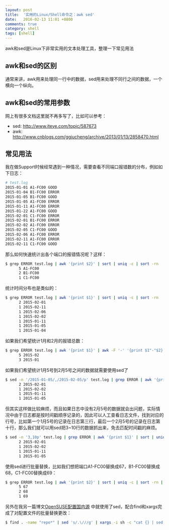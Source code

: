 ```yaml
---
layout: post
title:  '实用的Linux/Shell命令之：awk sed'
date:   2016-02-13 11:01 +0800
comments: true
category: shell
tags: [shell]
---
```


awk和sed是Linux下非常实用的文本处理工具，整理一下常见用法

## awk和sed的区别

通常来讲，awk用来处理同一行中的数据，sed用来处理不同行之间的数据，一个横向一个纵向。

## awk和sed的常用参数

网上有很多文档这里就不再多写了，比如可以参考：   

- sed: http://www.iteye.com/topic/587673
- awk: http://www.cnblogs.com/ggjucheng/archive/2013/01/13/2858470.html

## 常见用法

我在做Support时候经常遇到一种情况，需要查看不同端口报错数的分布，例如如下日志：   

```bash
# test.log
2015-01-01 A1-FC00 GOOD
2015-01-04 B1-FC00 ERROR
2015-01-05 B1-FC00 GOOD
2015-01-05 A1-FC00 ERROR
2015-01-11 A1-FC00 ERROR
2015-01-22 A1-FC00 GOOD
2015-02-01 C1-FC00 ERROR
2015-02-01 B1-FC00 ERROR
2015-02-02 A1-FC00 ERROR
2015-02-05 C1-FC00 GOOD
2015-02-06 A1-FC00 ERROR
2015-02-11 A1-FC00 ERROR
2015-02-11 C1-FC00 GOOD
```

那么如何快速统计出各个端口的报错情况呢？这样：

```bash
$ grep ERROR test.log | awk '{print $2}' | sort | uniq -c | sort -rn
      5 A1-FC00
      2 B1-FC00
      1 C1-FC00
```

统计时间分布也是类似的：

```bash
$ grep ERROR test.log | awk '{print $1}' | sort | uniq -c | sort -rn
      2 2015-02-01
      1 2015-02-11
      1 2015-02-06
      1 2015-02-02
      1 2015-01-11
      1 2015-01-05
      1 2015-01-04
```

如果我们希望统计1月和2月的报错总数：

```bash
$ grep ERROR test.log | awk '{print $1}' | awk -F '-' '{print $1"-"$2}' | sort | uniq -c | sort -rn
      5 2015-02
      3 2015-01
```

如果我们希望统计1月5号到2月5号之间的数据就需要使用sed了

```bash
$ sed -n '/2015-01-05/,/2015-02-05/p' test.log | grep ERROR | awk '{print $1}' | sort | uniq -c | sort -rn
      2 2015-02-01
      1 2015-02-02
      1 2015-01-11
      1 2015-01-05
```

但其实这样做比较麻烦，而且如果日志中没有2月5号的数据就会出问题，实际情况中由于日志都是按时间戳顺序记录的，因此可以人工查看日志文件，找到对应的行号，比如第一个1月5号的记录在日志第三行，最后一个2月5号的记录在日志第十行，那么我们就可以用sed把3~10行的数据抓出来，免去匹配时间戳的麻烦。

```bash
$ sed -n '3,10p' test.log | grep ERROR | awk '{print $1}' | sort | uniq -c | sort -rn
      2 2015-02-01
      1 2015-02-02
      1 2015-01-11
      1 2015-01-05
```

使用sed进行批量替换，比如我们想把端口A1-FC00替换成67，B1-FC00替换成68，C1-FC00替换成69：

```bash
$ grep ERROR test.log | awk '{print $2}' | sort | uniq -c | sort -rn | sed 's/A1-FC00/67/g' | sed 's/B1-FC00/68/g' | sed 's/C1-FC00/69/g'
      5 67
      2 68
      1 69
```

另外在我另一篇博文[OpenSUSE配置国内源](http://www.arthurmao.me/2015/10/replace-zypper-repo) 中就使用了sed，配合find和xargs完成了对配置文件的批量替换更改：

```bash
$ find . -name "repo*" | sed 's/.\///g' | xargs -i sh -c "cat {} | sed 's/download.opensuse.org/mirrors.zju.edu.cn\/opensuse/g' | sed 's/repo-/zju\/repo-/g' | sed 's/openSUSE-13.2/zju\/openSUSE-13.2/g' > zju-{}"
```

